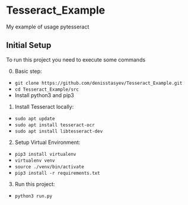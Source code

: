 # Tesseract_Example
My example of usage pytesseract

## Initial Setup
To run this project you need to execute some commands

0. Basic step:
- ```git clone https://github.com/denisstasyev/Tesseract_Example.git```
- ```cd Tesseract_Example/src```
- Install python3 and pip3

1. Install Tesseract locally:
- ```sudo apt update```
- ```sudo apt install tesseract-ocr```
- ```sudo apt install libtesseract-dev```

2. Setup Virtual Environment:
- ```pip3 install virtualenv```
- ```virtualenv venv```
- ```source ./venv/bin/activate```
- ```pip3 install -r requirements.txt```

3. Run this project:
- ```python3 run.py```
